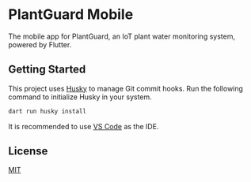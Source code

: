# PlantGuard Mobile

The mobile app for PlantGuard, an IoT plant water monitoring system, powered by Flutter.

## Getting Started

This project uses [Husky](https://pub.dev/packages/husky) to manage Git commit hooks. Run the following command to initialize Husky in your system.

```bash
dart run husky install
```

It is recommended to use [VS Code](https://code.visualstudio.com/) as the IDE.

## License

[MIT](LICENSE)
